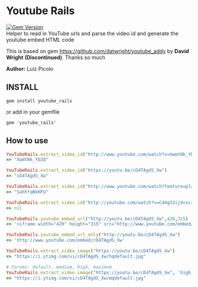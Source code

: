 # Youtube Rails    
[![Gem Version](https://badge.fury.io/rb/youtube_rails.svg)](https://badge.fury.io/rb/youtube_rails)    
Helper to read in YouTube urls and parse the video id and generate the youtube embed HTML code

This is based on gem https://github.com/datwright/youtube_addy by **David Wright** **(Discontinued)**. Thanks so much

**Author:** Luiz Picolo

## INSTALL
`gem install youtube_rails`

or add in your gemfile

`gem 'youtube_rails'`

## How to use
```ruby
YouTubeRails.extract_video_id("http://www.youtube.com/watch?v=XwmtNk_Yb2Q")
=> "XwmtNk_Yb2Q"
```

```ruby
YouTubeRails.extract_video_id("https://youtu.be/cD4TAgdS_Xw")
=> "cD4TAgdS_Xw"
```

```ruby
YouTubeRails.extract_video_id("http://www.youtube.com/watch?feature=player_embedded&v=SahhfqNkHFU")
=> "SahhfqNkHFU"
```

```ruby
YouTubeRails.extract_video_id("http://youtube.com/watch?v=Cd4g33ijd<script>this_should_not_be_here</scipt>")
=> nil
```

```ruby
YouTubeRails.youtube_embed_url("http://youtu.be/cD4TAgdS_Xw",420,315)
=> '<iframe width="420" height="315" src="http://www.youtube.com/embed/cD4TAgdS_Xw" frameborder="0" allowfullscreen></iframe>'
```

```ruby
YouTubeRails.youtube_embed_url_only("http://youtu.be/cD4TAgdS_Xw")
=> 'http://www.youtube.com/embed/cD4TAgdS_Xw'
```

```ruby
YouTubeRails.extract_video_image("https://youtu.be/cD4TAgdS_Xw")
=> "https://i.ytimg.com/vi/cD4TAgdS_Xw/hqdefault.jpg"
```

```ruby
# Params: default, medium, high, maximum
YouTubeRails.extract_video_image("https://youtu.be/cD4TAgdS_Xw", 'high')
=> "https://i.ytimg.com/vi/cD4TAgdS_Xw/mqdefault.jpg"
```
